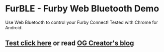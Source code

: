 # FurBLE - Furby Web Bluetooth Demo
Use Web Bluetooth to control your Furby Connect! Tested with Chrome for Android.

## [Test click here](   https://raffabenoja.github.io/furble/furble.html)  or read [OG Creator's blog](https://www.contextis.com/blog/dont-feed-them-after-midnight-reverse-engineering-the-furby-connect)

